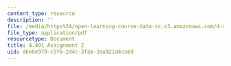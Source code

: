 ```yaml
---
content_type: resource
description: ''
file: /media/https%3A/open-learning-course-data-rc.s3.amazonaws.com/4-401-environmental-technologies-in-buildings-fall-2018/d6e0e979c5f62d4c3fab3ea921d4caed_MIT4_401f18_assignment2.pdf
file_type: application/pdf
resourcetype: Document
title: 4.401 Assignment 2
uid: d6e0e979-c5f6-2d4c-3fab-3ea921d4caed
---
```

